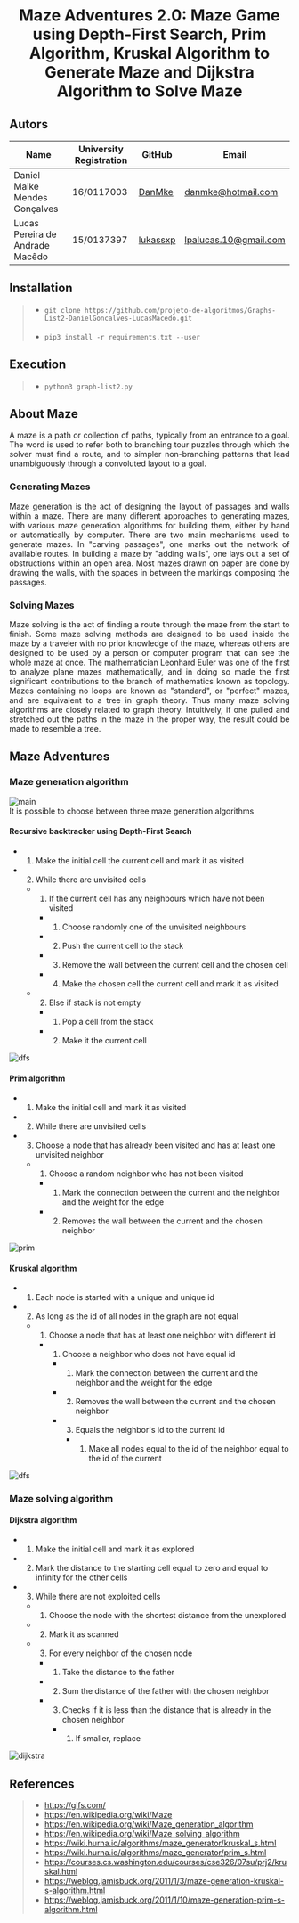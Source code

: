 # <p align="center">Maze Adventures 2.0: Maze Game using Depth-First Search, Prim Algorithm, Kruskal Algorithm to Generate Maze and Dijkstra Algorithm to Solve Maze </p>

## Autors

| Name  | University Registration  | GitHub | Email |
|---|---|---|---|
| Daniel Maike Mendes Gonçalves  | 16/0117003  | [DanMke](https://github.com/DanMke) | danmke@hotmail.com |
| Lucas Pereira de Andrade Macêdo  | 15/0137397  | [lukassxp](https://github.com/lukassxp) | lpalucas.10@gmail.com |

## Installation

> * ``` git clone https://github.com/projeto-de-algoritmos/Graphs-List2-DanielGoncalves-LucasMacedo.git ``` <br> <br>
> * ``` pip3 install -r requirements.txt --user ```

## Execution

> * ``` python3 graph-list2.py ```

## About Maze

<p align="justify"> A maze is a path or collection of paths, typically from an entrance to a goal. 
The word is used to refer both to branching tour puzzles through which the solver must find a route, 
and to simpler non-branching patterns that lead unambiguously through a convoluted layout to a goal. </p>

### Generating Mazes

<p align="justify"> Maze generation is the act of designing the layout of passages and walls within a maze. 
There are many different approaches to generating mazes, with various maze generation algorithms for building them, 
either by hand or automatically by computer.
There are two main mechanisms used to generate mazes. 
In "carving passages", one marks out the network of available routes. In building a maze by "adding walls", 
one lays out a set of obstructions within an open area. Most mazes drawn on paper are done by drawing the walls, 
with the spaces in between the markings composing the passages. </p>

### Solving Mazes

<p align="justify"> Maze solving is the act of finding a route through the maze from the start to finish. 
Some maze solving methods are designed to be used inside the maze by a traveler with no prior knowledge of the maze, 
whereas others are designed to be used by a person or computer program that can see the whole maze at once.
The mathematician Leonhard Euler was one of the first to analyze plane mazes mathematically, 
and in doing so made the first significant contributions to the branch of mathematics known as topology.
Mazes containing no loops are known as "standard", or "perfect" mazes, and are equivalent to a tree in graph theory. 
Thus many maze solving algorithms are closely related to graph theory. Intuitively, 
if one pulled and stretched out the paths in the maze in the proper way, the result could be made to resemble a tree. </p>

## Maze Adventures

### Maze generation algorithm

![main](gifs/main.jpeg) <br>
It is possible to choose between three maze generation algorithms

#### Recursive backtracker using Depth-First Search

- 1. Make the initial cell the current cell and mark it as visited <br>
- 2. While there are unvisited cells <br>
    - 1. If the current cell has any neighbours which have not been visited <br>
        - 1. Choose randomly one of the unvisited neighbours <br>
        - 2. Push the current cell to the stack <br>
        - 3. Remove the wall between the current cell and the chosen cell <br>
        - 4. Make the chosen cell the current cell and mark it as visited <br>
    - 2. Else if stack is not empty <br>
        - 1. Pop a cell from the stack <br>
        - 2. Make it the current cell <br>

![dfs](gifs/dfs.gif)

#### Prim algorithm

- 1. Make the initial cell and mark it as visited <br>
- 2. While there are unvisited cells <br>
- 3. Choose a node that has already been visited and has at least one unvisited neighbor <br>
    - 1. Choose a random neighbor who has not been visited <br>
        - 1. Mark the connection between the current and the neighbor and the weight for the edge
        - 2. Removes the wall between the current and the chosen neighbor

![prim](gifs/prim.gif)

#### Kruskal algorithm

- 1. Each node is started with a unique and unique id <br>
- 2. As long as the id of all nodes in the graph are not equal <br>
    - 1. Choose a node that has at least one neighbor with different id <br>
        - 1. Choose a neighbor who does not have equal id <br>
            - 1. Mark the connection between the current and the neighbor and the weight for the edge <br>
            - 2. Removes the wall between the current and the chosen neighbor <br>
            - 3. Equals the neighbor's id to the current id <br>
                - 1. Make all nodes equal to the id of the neighbor equal to the id of the current <br>

![dfs](gifs/kruskal.gif)

### Maze solving algorithm

#### Dijkstra algorithm

- 1. Make the initial cell and mark it as explored <br>
- 2. Mark the distance to the starting cell equal to zero and equal to infinity for the other cells
- 3. While there are not exploited cells <br>
    - 1. Choose the node with the shortest distance from the unexplored <br>
    - 2. Mark it as scanned <br>
    - 3. For every neighbor of the chosen node <br>
        - 1. Take the distance to the father <br>
        - 2. Sum the distance of the father with the chosen neighbor <br>
        - 3. Checks if it is less than the distance that is already in the chosen neighbor <br>
            - 1. If smaller, replace <br>

![dijkstra](gifs/dijkstra.gif)

## References

> * https://gifs.com/ <br>
> * https://en.wikipedia.org/wiki/Maze <br>
> * https://en.wikipedia.org/wiki/Maze_generation_algorithm <br>
> * https://en.wikipedia.org/wiki/Maze_solving_algorithm <br>
> * https://wiki.hurna.io/algorithms/maze_generator/kruskal_s.html <br>
> * https://wiki.hurna.io/algorithms/maze_generator/prim_s.html <br>
> * https://courses.cs.washington.edu/courses/cse326/07su/prj2/kruskal.html <br>
> * https://weblog.jamisbuck.org/2011/1/3/maze-generation-kruskal-s-algorithm.html <br>
> * https://weblog.jamisbuck.org/2011/1/10/maze-generation-prim-s-algorithm.html
